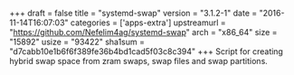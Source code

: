 +++
draft = false
title = "systemd-swap"
version = "3.1.2-1"
date = "2016-11-14T16:07:03"
categories = ['apps-extra']
upstreamurl = "https://github.com/Nefelim4ag/systemd-swap"
arch = "x86_64"
size = "15892"
usize = "93422"
sha1sum = "d7cabb10e1b6f6f389fe36b4bd1cad5f03c8c394"
+++
Script for creating hybrid swap space from zram swaps, swap files and swap partitions.